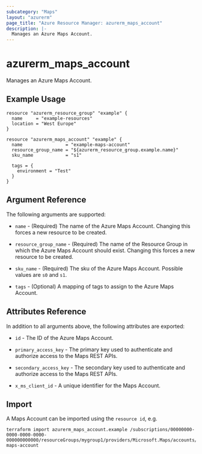 ```yaml
---
subcategory: "Maps"
layout: "azurerm"
page_title: "Azure Resource Manager: azurerm_maps_account"
description: |-
  Manages an Azure Maps Account.
---
```


# azurerm_maps_account

Manages an Azure Maps Account.

## Example Usage

```hcl
resource "azurerm_resource_group" "example" {
  name     = "example-resources"
  location = "West Europe"
}

resource "azurerm_maps_account" "example" {
  name                = "example-maps-account"
  resource_group_name = "${azurerm_resource_group.example.name}"
  sku_name            = "s1"

  tags = {
    environment = "Test"
  }
}
```

## Argument Reference

The following arguments are supported:

* `name` - (Required) The name of the Azure Maps Account. Changing this forces a new resource to be created.

* `resource_group_name` - (Required) The name of the Resource Group in which the Azure Maps Account should exist. Changing this forces a new resource to be created.

* `sku_name` - (Required) The sku of the Azure Maps Account. Possible values are `s0` and `s1`.

* `tags` - (Optional) A mapping of tags to assign to the Azure Maps Account.


## Attributes Reference

In addition to all arguments above, the following attributes are exported:

* `id` - The ID of the Azure Maps Account.

* `primary_access_key` - The primary key used to authenticate and authorize access to the Maps REST APIs.

* `secondary_access_key` - The secondary key used to authenticate and authorize access to the Maps REST APIs.

* `x_ms_client_id` - A unique identifier for the Maps Account.

## Import

A Maps Account can be imported using the `resource id`, e.g.

```shell
terraform import azurerm_maps_account.example /subscriptions/00000000-0000-0000-0000-000000000000/resourceGroups/mygroup1/providers/Microsoft.Maps/accounts/my-maps-account
```

